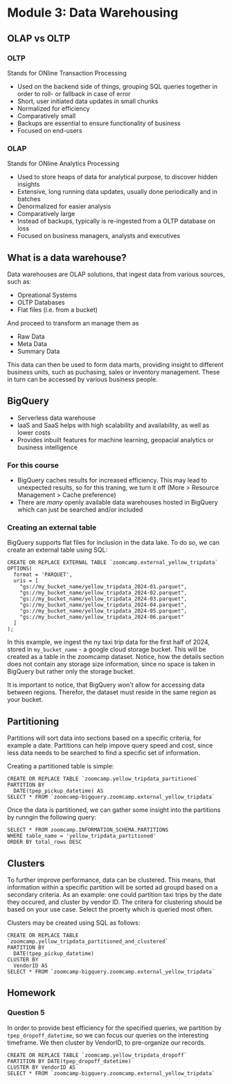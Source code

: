 # Module 3: Data Warehousing

## OLAP vs OLTP
### OLTP
Stands for ONline Transaction Processing
- Used on the backend side of things, grouping SQL queries together in order to roll- or fallback in case of error
- Short, user initiated data updates in small chunks
- Normalized for efficiency
- Comparatively small
- Backups are essential to ensure functionality of business
- Focused on end-users

### OLAP
Stands for ONline Analytics Processing
- Used to store heaps of data for analytical purpose, to discover hidden insights
- Extensive, long running data updates, usually done periodically and in batches
- Denormalized for easier analysis
- Comparatively large
- Instead of backups, typically is re-ingested from a OLTP database on loss 
- Focused on business managers, analysts and executives

## What is a data warehouse?
Data warehouses are OLAP solutions, that ingest data from various sources, such as:
- Opreational Systems
- OLTP Databases
- Flat files (i.e. from a bucket)

And proceed to transform an manage them as
- Raw Data
- Meta Data
- Summary Data

This data can then be used to form data marts, providing insight to different business units, such as puchasing, sales or inventory management. These in turn can be accessed by various business people.

## BigQuery
- Serverless data warehouse
- IaaS and SaaS helps with high scalability and availability, as well as lower costs
- Provides inbuilt features for machine learning, geopacial analytics or business intelligence

### For this course
- BigQuery caches results for increased efficiency. This may lead to unexpected results, so for this traning, we turn it off (More > Resource Management > Cache preference)
- There are _many_ openly available data warehouses hosted in BigQuery which can just be searched and/or included


### Creating an external table
BigQuery supports flat files for inclusion in the data lake. To do so, we can create an external table using SQL:
```
CREATE OR REPLACE EXTERNAL TABLE `zoomcamp.external_yellow_tripdata`
OPTIONS(
  format = 'PARQUET',
  uris = [
    "gs://my_bucket_name/yellow_tripdata_2024-01.parquet",
    "gs://my_bucket_name/yellow_tripdata_2024-02.parquet",
    "gs://my_bucket_name/yellow_tripdata_2024-03.parquet",
    "gs://my_bucket_name/yellow_tripdata_2024-04.parquet",
    "gs://my_bucket_name/yellow_tripdata_2024-05.parquet",
    "gs://my_bucket_name/yellow_tripdata_2024-06.parquet"
  ]
);
```
In this example, we ingest the ny taxi trip data for the first half of 2024, stored in `my_bucket_name` - a google cloud storage bucket. This will be created as a table in the zoomcamp dataset. Notice, how the details section does not contain any storage size information, since no space is taken in BigQuery but rather only the storage bucket.

It is important to notice, that BigQuery won't allow for accessing data between regions. Therefor, the dataset must reside in the same region as your bucket.

## Partitioning
Partitions will sort data into sections based on a specific criteria, for example a date.
Partitions can help impove query speed and cost, since less data needs to be searched to find a specific set of information.

Creating a partitioned table is simple:
```
CREATE OR REPLACE TABLE `zoomcamp.yellow_tripdata_partitioned`
PARTITION BY
  DATE(tpep_pickup_datetime) AS 
SELECT * FROM `zoomcamp-bigquery.zoomcamp.external_yellow_tripdata`
```

Once the data is partitioned, we can gather some insight into the partitions by runngin the following query:
```
SELECT * FROM zoomcamp.INFORMATION_SCHEMA.PARTITIONS
WHERE table_name = 'yellow_tripdata_partitioned'
ORDER BY total_rows DESC
```

## Clusters
To further improve performance, data can be clustered. This means, that information within a specific partition will be sorted ad groupd based on a secondary criteria. As an example: one could partition taxi trips by the date they occured, and cluster by vendor ID. The critera for clustering should be based on your use case. Select the proerty which is queried most often.

Clusters may be created using SQL as follows:
```
CREATE OR REPLACE TABLE `zoomcamp.yellow_tripdata_partitioned_and_clustered`
PARTITION BY
  DATE(tpep_pickup_datetime) 
CLUSTER BY
  VendorID AS
SELECT * FROM `zoomcamp-bigquery.zoomcamp.external_yellow_tripdata`
```

## Homework
### Question 5
In order to provide best efficiency for the specified queries, we partition by `tpep_dropoff_datetime`, so we can focus our queries on the interesting timeframe. We then cluster by VendorID, to pre-organize our records.
```
CREATE OR REPLACE TABLE `zoomcamp.yellow_tripdata_dropoff`
PARTITION BY DATE(tpep_dropoff_datetime)
CLUSTER BY VendorID AS
SELECT * FROM `zoomcamp-bigquery.zoomcamp.external_yellow_tripdata`
```
